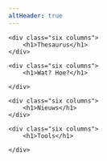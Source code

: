 ```yaml
---
altHeader: true
---
```



<div class="row" class="home-blocks">
        
	<div class="six columns">
		<h1>Thesaurus</h1>
	</div>

	<div class="six columns">
		<h1>Wat? Hoe?</h1>
	
	</div>

</div>

<div class="row" class="home-blocks">
        
	<div class="six columns">
		<h1>Nieuws</h1>
	</div>

	<div class="six columns">
		<h1>Tools</h1>
	
	</div>

</div>